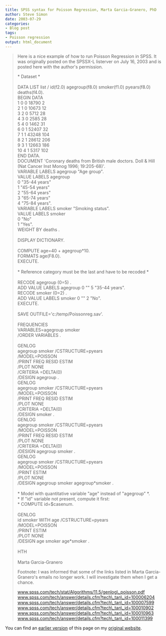 ```yaml
---
title: SPSS syntax for Poisson Regression, Marta Garcia-Granero, PhD
author: Steve Simon
date: 2003-07-29
categories:
- Blog post
tags:
- Poisson regression 
output: html_document
---
```

> Here is a nice example of how to run Poisson Regression in SPSS. It
> was originally posted on the SPSSX-L listerver on July 16, 2003 and is
> posted here with the author\'s permission.
>
> \* Dataset \*\
> \
> DATA LIST list / id(f2.0) agegroup(f8.0) smoker(f1.0) pyears(f8.0)
> deaths(f4.0).\
> BEGIN DATA\
> 1 0 0 18790 2\
> 2 1 0 10673 12\
> 3 2 0 5712 28\
> 4 3 0 2585 28\
> 5 4 0 1462 31\
> 6 0 1 52407 32\
> 7 1 1 43248 104\
> 8 2 1 28612 206\
> 9 3 1 12663 186\
> 10 4 1 5317 102\
> END DATA.\
> DOCUMENT \'Coronary deaths from British male doctors. Doll & Hill\
> (Nat Cancer Inst Monog 1996; 19:205-68)\'.\
> VARIABLE LABELS agegroup \"Age group\".\
> VALUE LABELS agegroup\
> 0 \"35-44 years\"\
> 1 \"45-54 years\"\
> 2 \"55-64 years\"\
> 3 \"65-74 years\"\
> 4 \"75-84 years\".\
> VARIABLE LABELS smoker \"Smoking status\".\
> VALUE LABELS smoker\
> 0 \"No\"\
> 1 \"Yes\".\
> WEIGHT BY deaths .\
> \
> DISPLAY DICTIONARY.\
> \
> COMPUTE age=40 + agegroup\*10.\
> FORMATS age(F8.0).\
> EXECUTE.\
> \
> \* Reference category must be the last and have to be recoded \*\
> \
> RECODE agegroup (0=5) .\
> ADD VALUE LABELS agegroup 0 \"\" 5 \"35-44 years\".\
> RECODE smoker (0=2) .\
> ADD VALUE LABELS smoker 0 \"\" 2 \"No\".\
> EXECUTE.\
> \
> SAVE OUTFILE=\'c:/temp/Poissonreg.sav\'.\
> \
> FREQUENCIES\
> VARIABLES=agegroup smoker\
> /ORDER VARIABLES .\
> \
> GENLOG\
> agegroup smoker /CSTRUCTURE=pyears\
> /MODEL=POISSON\
> /PRINT FREQ RESID ESTIM\
> /PLOT NONE\
> /CRITERIA =DELTA(0)\
> /DESIGN agegroup .\
> GENLOG\
> agegroup smoker /CSTRUCTURE=pyears\
> /MODEL=POISSON\
> /PRINT FREQ RESID ESTIM\
> /PLOT NONE\
> /CRITERIA =DELTA(0)\
> /DESIGN smoker .\
> GENLOG\
> agegroup smoker /CSTRUCTURE=pyears\
> /MODEL=POISSON\
> /PRINT FREQ RESID ESTIM\
> /PLOT NONE\
> /CRITERIA =DELTA(0)\
> /DESIGN agegroup smoker .\
> GENLOG\
> agegroup smoker /CSTRUCTURE=pyears\
> /MODEL=POISSON\
> /PRINT ESTIM\
> /PLOT NONE\
> /DESIGN agegroup smoker agegroup\*smoker .\
> \
> \* Model with quantitative variable \"age\" instead of \"agegroup\"
> \*.\
> \* If \"id\" variable not present, compute it first:\
> \* COMPUTE id=\$casenum.\
> \
> GENLOG\
> id smoker WITH age /CSTRUCTURE=pyears\
> /MODEL=POISSON\
> /PRINT ESTIM\
> /PLOT NONE\
> /DESIGN age smoker age\*smoker .\
> \
> HTH\
> \
> Marta Garcia-Granero
>
> Footnote: I was informed that some of the links listed in Marta
> Garcia-Granero\'s emails no longer work. I will investigate them when
> I get a chance.
>
> www.spss.com/tech/stat/Algorithms/11.5/genlog\_poisson.pdf
> www.spss.com/tech/answer/details.cfm?tech\_tan\_id=100006204
> www.spss.com/tech/answer/details.cfm?tech\_tan\_id=100007599
> www.spss.com/tech/answer/details.cfm?tech\_tan\_id=100010902
> www.spss.com/tech/answer/details.cfm?tech\_tan\_id=100010963
> www.spss.com/tech/answer/details.cfm?tech\_tan\_id=100011399

You can find an [earlier version](http://www.pmean.com/03/poiss_syntax.html) of this page on my [original website](http://www.pmean.com/original_site.html).
